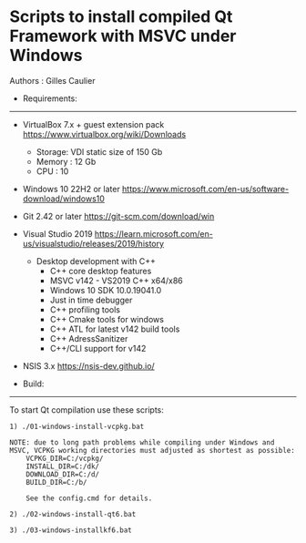 Scripts to install compiled Qt Framework with MSVC under Windows
================================================================

Authors : Gilles Caulier <caulier dot gilles at gmail dot com>

* Requirements:
---------------

- VirtualBox 7.x + guest extension pack             https://www.virtualbox.org/wiki/Downloads
    + Storage: VDI static size of 150 Gb
    + Memory : 12 Gb
    + CPU    : 10

- Windows 10 22H2 or later                          https://www.microsoft.com/en-us/software-download/windows10
- Git 2.42 or later                                 https://git-scm.com/download/win
- Visual Studio 2019                                https://learn.microsoft.com/en-us/visualstudio/releases/2019/history
    + Desktop development with C++
        + C++ core desktop features
        + MSVC v142 - VS2019 C++ x64/x86
        + Windows 10 SDK 10.0.19041.0
        + Just in time debugger
        + C++ profiling tools
        + C++ Cmake tools for windows
        + C++ ATL for latest v142 build tools
        + C++ AdressSanitizer
        + C++/CLI support for v142

- NSIS 3.x                                          https://nsis-dev.github.io/

* Build:
--------

To start Qt compilation use these scripts:

    1) ./01-windows-install-vcpkg.bat

    NOTE: due to long path problems while compiling under Windows and MSVC, VCPKG working directories must adjusted as shortest as possible:
        VCPKG_DIR=C:/vcpkg/
        INSTALL_DIR=C:/dk/
        DOWNLOAD_DIR=C:/d/
        BUILD_DIR=C:/b/

        See the config.cmd for details.

    2) ./02-windows-install-qt6.bat

    3) ./03-windows-installkf6.bat

